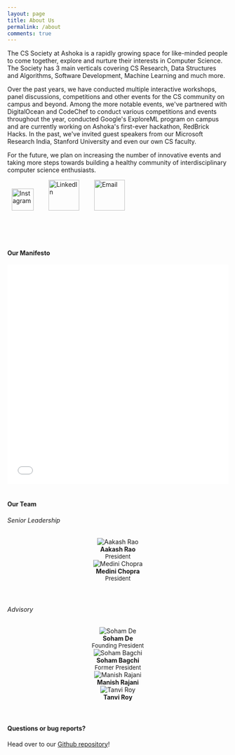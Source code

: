 ```yaml
---
layout: page
title: About Us
permalink: /about
comments: true
---
```


<div class="row justify-content-between">
<div class="col-md-8 pr-5">

<p>The CS Society at Ashoka is a rapidly growing space for like-minded people to come together, explore and nurture their interests in Computer Science. The Society has 3 main verticals covering CS Research, Data Structures and Algorithms, Software Development, Machine Learning and much more. </p>

<p>Over the past years, we have conducted multiple interactive workshops, panel discussions, competitions and other events for the CS community on campus and beyond. Among the more notable events, we've partnered with DigitalOcean and CodeChef to conduct various competitions and events throughout the year, conducted Google's ExploreML program on campus and are currently working on Ashoka's first-ever hackathon, RedBrick Hacks. In the past, we've invited guest speakers from our Microsoft Research India, Stanford University and even our own CS faculty.</p> 

<p>For the future, we plan on increasing the number of innovative events and taking more steps towards building a healthy community of interdisciplinary computer science enthusiasts.</p>

<a href="https://www.instagram.com/cs.ashoka/"><img src="assets/images/ig.png" width="50" style="padding-left: 10px; " alt="Instagram"></a>
<a href="https://www.linkedin.com/company/69434634"><img src="assets/images/linkedin.png" width="70" style="padding-left: 30px; " alt="LinkedIn"></a>
<a href="mailto:cs.society@ashoka.edu.in"><img src="assets/images/email.png" width="70" style="padding-left: 30px; " alt="Email"></a>

<br/>
<br/>
<br/>

<h4>Our Manifesto</h4>
<iframe src="/assets/files/readme1.pdf" width="100%" height="500" frameborder="no" border="0" marginwidth="0" marginheight="0"></iframe>

<br/>
<br/>




<h4>Our Team</h4>

<h6> Senior Leadership </h6>

<div class="wrapper">
  <div class="one">
        <center>
        <img class="author-thumb" src="assets/images/rao.jpg" alt="Aakash Rao">
        <span class="author-description"> <br/> <b>Aakash Rao</b> <br/> <font size="-1">President</font></span>
        </center>
  </div>
  <div class="one">
        <center>
        <img class="author-thumb" src="assets/images/medini.png" alt="Medini Chopra">
        <span class="author-description"> <br/> <b>Medini Chopra</b> <br/> <font size="-1">President</font></span>
        </center>
  </div>
</div>

<br/>
<br/>

<h6> Advisory </h6>

<div class="dev-wrapper1">
  <div class="one">
        <center>
        <img class="author-thumb" src="assets/images/soham.png" alt="Soham De">
        <span class="author-description"> <br/> <b>Soham De</b> <br/> <font size="-1">Founding President</font></span>
        </center>
  </div>
  <div class="one">
        <center>
        <img class="author-thumb" src="assets/images/bagchi.png" alt="Soham Bagchi">
        <span class="author-description"> <br/> <b>Soham Bagchi</b> <br/> <font size="-1">Former President</font></span>
        </center>
  </div>
  <div class="one">
        <center>
        <img class="author-thumb" src="assets/images/manish.png" alt="Manish Rajani">
        <span class="author-description"> <br/> <b>Manish Rajani</b> <br/> <font size="-1"></font></span>
        </center>
  </div>
  <div class="one">
        <center>
        <img class="author-thumb" src="assets/images/tanvi.png" alt="Tanvi Roy">
        <span class="author-description"> <br/> <b>Tanvi Roy</b> <br/> <font size="-1"></font></span>
        </center>
  </div>
</div>

<br/>
<br/>

<!--

<div class="row post-top-meta">
    <div class="col-xs-12 col-md-3 col-lg-2 text-center text-md-left mb-4 mb-md-0">
    	<img class="author-thumb" src="assets/images/bagchi.png" alt="Soham Bagchi">
    </div>
    <div class="col-xs-12 col-md-9 col-lg-10 text-center text-md-left">
            <a target="_blank" class="link-dark" href="{{ author.web }}"> Soham Bagchi</a>
            <span class="author-description">President</span>
    </div>
</div>

<div class="row post-top-meta">
    <div class="col-xs-12 col-md-3 col-lg-2 text-center text-md-left mb-4 mb-md-0">
        <img class="author-thumb" src="assets/images/tanvi.png" alt="Tanvi Roy">
    </div>
    <div class="col-xs-12 col-md-9 col-lg-10 text-center text-md-left">
            <a target="_blank" class="link-dark" href="{{ author.web }}"> Tanvi Roy</a>
            <span class="author-description">Head, Development and Machine Learning</span>
    </div>
</div>

<div class="row post-top-meta">
    <div class="col-xs-12 col-md-3 col-lg-2 text-center text-md-left mb-4 mb-md-0">
        <img class="author-thumb" src="assets/images/manish.png" alt="Core Member Image">
    </div>
    <div class="col-xs-12 col-md-9 col-lg-10 text-center text-md-left">
            <a target="_blank" class="link-dark" href="{{ author.web }}"> Manish Rajani</a>
            <span class="author-description">Head, CS Research</span>
    </div>
</div>

<div class="row post-top-meta">
    <div class="col-xs-12 col-md-3 col-lg-2 text-center text-md-left mb-4 mb-md-0">
        <img class="author-thumb" src="assets/images/vibodh.png" alt="Core Member Image">
    </div>
    <div class="col-xs-12 col-md-9 col-lg-10 text-center text-md-left">
            <a target="_blank" class="link-dark" href="{{ author.web }}"> Vibodh Nautiyal</a>
            <span class="author-description">Core, Data Structures and Algorithms</span>
    </div>
</div>

<div class="row post-top-meta">
    <div class="col-xs-12 col-md-3 col-lg-2 text-center text-md-left mb-4 mb-md-0">
        <img class="author-thumb" src="assets/images/akshat.png" alt="Core Member Image">
    </div>
    <div class="col-xs-12 col-md-9 col-lg-10 text-center text-md-left">
            <a target="_blank" class="link-dark" href="{{ author.web }}"> Akshat Singh</a>
            <span class="author-description">Core, Data Structures and Algorithms</span>
    </div>
</div>

<div class="row post-top-meta">
    <div class="col-xs-12 col-md-3 col-lg-2 text-center text-md-left mb-4 mb-md-0">
        <img class="author-thumb" src="assets/images/soham.png" alt="Core Member Image">
    </div>
    <div class="col-xs-12 col-md-9 col-lg-10 text-center text-md-left">
            <a target="_blank" class="link-dark" href="{{ author.web }}"> Soham De</a>
            <span class="author-description">Core, Development and Machine Learning</span>
    </div>
</div>



<h6> Advisory </h6>

<div class="row post-top-meta">
    <div class="col-xs-12 col-md-3 col-lg-2 text-center text-md-left mb-4 mb-md-0">
        {% if author.avatar %}
                        <img class="author-thumb" src="{{site.baseurl}}/{{ author.avatar }}" alt="{{ author.display_name }}">
                        {% else %}
                        <img class="author-thumb" src="https://www.gravatar.com/avatar/{{ author.gravatar }}?s=250&d=mm&r=x" alt="{{ author.display_name }}">
        {% endif %}
    </div>
    <div class="col-xs-12 col-md-9 col-lg-10 text-center text-md-left">
            <a target="_blank" class="link-dark" href="{{ author.web }}"> Onish Garg </a>
            <span class="author-description">Alumni, Currently: Google Inc.</span>
    </div>
</div>

<div class="row post-top-meta">
    <div class="col-xs-12 col-md-3 col-lg-2 text-center text-md-left mb-4 mb-md-0">
        {% if author.avatar %}
                        <img class="author-thumb" src="{{site.baseurl}}/{{ author.avatar }}" alt="{{ author.display_name }}">
                        {% else %}
                        <img class="author-thumb" src="https://www.gravatar.com/avatar/{{ author.gravatar }}?s=250&d=mm&r=x" alt="{{ author.display_name }}">
        {% endif %}
    </div>
    <div class="col-xs-12 col-md-9 col-lg-10 text-center text-md-left">
            <a target="_blank" class="link-dark" href="{{ author.web }}"> Archit Checker </a>
            <span class="author-description">Ex: AmuseLabs</span>
    </div>
</div>


<h6> Other Members </h6>

<div class="row post-top-meta">
    <div class="col-xs-12 col-md-3 col-lg-2 text-center text-md-left mb-4 mb-md-0">
        {% if author.avatar %}
                        <img class="author-thumb" src="{{site.baseurl}}/{{ author.avatar }}" alt="{{ author.display_name }}">
                        {% else %}
                        <img class="author-thumb" src="https://www.gravatar.com/avatar/{{ author.gravatar }}?s=250&d=mm&r=x" alt="{{ author.display_name }}">
        {% endif %}
    </div>
    <div class="col-xs-12 col-md-9 col-lg-10 text-center text-md-left">
            <a target="_blank" class="link-dark" href="{{ author.web }}"> Member Name </a>
    </div>
</div>
-->

<h4>Questions or bug reports?</h4>

<p>Head over to our <a href="https://github.com/cs-ashoka/cs-ashoka.github.io">Github repository</a>!</p>


</div>

</div>

